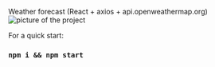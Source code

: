 Weather forecast (React + axios + api.openweathermap.org)
![picture of the project](https://github.com/Aleksey-hub-z/React-forecast/blob/main/image/picture.jpg)

For a quick start:
### `npm i && npm start`
